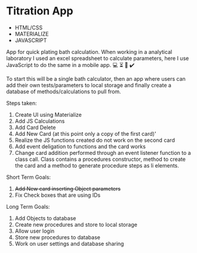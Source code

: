 Titration App
=============

* HTML/CSS
* MATERIALIZE
* JAVASCRIPT

App for quick plating bath calculation. When working in a analytical laboratory I used an excel spreadsheet to calculate parameters, here I use JavaScript to do the same in a mobile app. :computer:  :hourglass_flowing_sand: :green_book: :heavy_check_mark:

To start this will be a single bath calculator, then an app where users can add their own tests/parameters to local storage and finally create a database of methods/calculations to pull from.  

Steps taken:
1. Create UI using Materialize
2. Add JS Calculations
3. Add Card Delete
4. Add New Card (at this point only a copy of the first card)'
5. Realize the JS functions created do not work on the second card
6. Add event deligation to functions and the card works
7. Change card addition performed through an event listener function to a class call. Class contains a procedures constructor, method to create the card and a method to generate procedure steps as li elements. 

Short Term Goals:
1. ~~Add New card inserting Object parameters~~
2. Fix Check boxes that are using IDs

Long Term Goals:
1. Add Objects to database
2. Create new procedures and store to local storage
3. Allow user login
4. Store new procedures to database
5. Work on user settings and database sharing